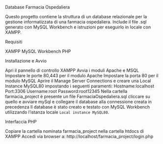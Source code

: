 Database Farmacia Ospedaliera

Questo progetto contiene la struttura di un database relazionale per la gestione informatizzata di una farmacia ospedaliera. 
Include il file .sql generato con MySQL Workbench e istruzioni per eseguirlo in locale con XAMPP.


Requisiti

XAMPP
MySQL Workbench 
PHP 

Installazione e Avvio

Apri il pannello di controllo XAMPP
Avvia i moduli Apache e MSQL
Impostare le porte 80,443 per il modulo Apache
Impostare la porta 80 per il modulo MySQL
Aprire il Manage Server Connections e creare una Local Instance MySQL80 impostando i seguenti paramenti:
Hostname:localhost
Port:3306
Username:root
Password:root12345
Nella cartella farmacia_project è presente un file FarmaciaOspedaliera.sql cliccare su quello e avviare mySql e collegare il database alla connessione
creata in precedenza
Il database è stato creato e testato con MySQL Workbench utilizzando l’istanza locale `Local instance MySQL80`.


Interfaccia PHP

Copiare la cartella nominata farmacia_project nella cartella htdocs di XAMPP 
Accedi via browser a: http://localhost/farmacia_project/login.php
